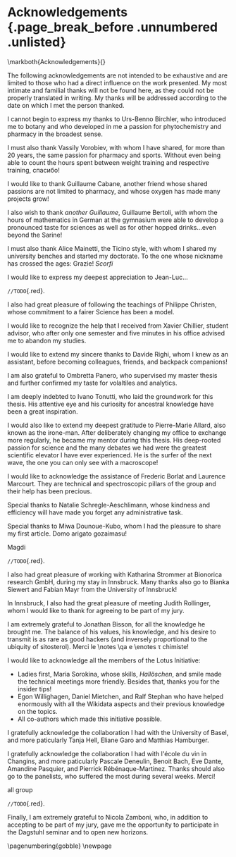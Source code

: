 # Acknowledgements {.page_break_before .unnumbered .unlisted}
\markboth{Acknowledgements}{}

The following acknowledgements are not intended to be exhaustive and are limited to those who had a direct influence on the work presented.
My most intimate and familial thanks will not be found here, as they could not be properly translated in writing.
My thanks will be addressed according to the date on which I met the person thanked.

I cannot begin to express my thanks to Urs-Benno Birchler, who introduced me to botany and who developed in me a passion for phytochemistry and pharmacy in the broadest sense.

I must also thank Vassily Vorobiev, with whom I have shared, for more than 20 years, the same passion for pharmacy and sports. 
Without even being able to count the hours spent between weight training and respective training, спасибо!

I would like to thank Guillaume Cabane, another friend whose shared passions are not limited to pharmacy, and whose oxygen has made many projects grow!

I also wish to thank *another Guillaume*, Guillaume Bertoli, with whom the hours of mathematics in German at the gymnasium were able to develop a pronounced taste for sciences as well as for other hopped drinks...even beyond the Sarine!

I must also thank Alice Mainetti, the Ticino style, with whom I shared my university benches and started my doctorate. To the one whose nickname has crossed the ages: Grazie! *Scorfi*

I would like to express my deepest appreciation to Jean-Luc...

`//TODO`{.red}.

I also had great pleasure of following the teachings of Philippe Christen, whose commitment to a fairer Science has been a model.

I would like to recognize the help that I received from Xavier Chillier, student advisor, who after only one semester and five minutes in his office advised me to abandon my studies.

I would like to extend my sincere thanks to Davide Righi, whom I knew as an assistant, before becoming colleagues, friends, and backpack companions!

I am also grateful to Ombretta Panero, who supervised my master thesis and further confirmed my taste for volaltiles and analytics.

I am deeply indebted to Ivano Tonutti, who laid the groundwork for this thesis.
His attentive eye and his curiosity for ancestral knowledge have been a great inspiration.

I would also like to extend my deepest gratitude to Pierre-Marie Allard, also known as the irone-man. 
After deliberately changing my office to exchange more regularly, he became my mentor during this thesis. 
His deep-rooted passion for science and the many debates we had were the greatest scientific elevator I have ever experienced.
He is the surfer of the next wave, the one you can only see with a macroscope!

I would like to acknowledge the assistance of Frederic Borlat and Laurence Marcourt.
They are technical and spectroscopic pillars of the group and their help has been precious.

Special thanks to Natalie Schregle-Aeschlimann, whose kindness and efficiency will have made you forget any administrative task.

Special thanks to Miwa Dounoue-Kubo, whom I had the pleasure to share my first article. 
Domo arigato gozaimasu!


Magdi

`//TODO`{.red}.

I also had great pleasure of working with Katharina Strommer at Bionorica research GmbH, during my stay in Innsbruck. 
Many thanks also go to Bianka Siewert and Fabian Mayr from the University of Innsbruck!

In Innsbruck, I also had the great pleasure of meeting Judith Rollinger, whom I would like to thank for agreeing to be part of my jury.

I am extremely grateful to Jonathan Bisson, for all the knowledge he brought me.
The balance of his values, his knowledge, and his desire to transmit is as rare as good hackers (and inversely proportional to the ubiquity of sitosterol). Merci le 
\notes \qa e \enotes
τ
chimiste!

I would like to acknowledge all the members of the Lotus Initiative:
- Ladies first, Maria Sorokina, whose skills, *Hallöschen*, and smile made the technical meetings more friendly. Besides that, thanks you for the insider tips!
- Egon Willighagen, Daniel Mietchen, and Ralf Stephan who have helped enormously with all the Wikidata aspects and their previous knowledge on the topics.
- All co-authors which made this initiative possible.

I gratefully acknowledge the collaboration I had with the University of Basel, and more paticularly Tanja Hell, Eliane Garo and Matthias Hamburger.

I gratefully acknowledge the collaboration I had with l'école du vin in Changins, and more paticularly Pascale Deneulin, Benoit Bach, Eve Dante, Amandine Pasquier, and Pierrick  Rébénaque-Martinez. Thanks should also go to the panelists, who suffered the most during several weeks. Merci!

all group

`//TODO`{.red}.

Finally, I am extremely grateful to Nicola Zamboni, who, in addition to accepting to be part of my jury, gave me the opportunity to participate in the Dagstuhl seminar and to open new horizons.

\pagenumbering{gobble}
\newpage